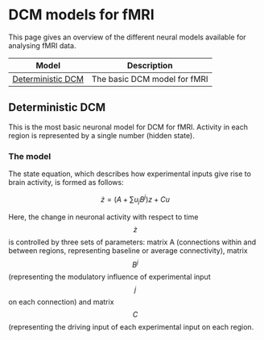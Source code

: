 
# DCM models for fMRI
This page gives an overview of the different neural models available for analysing fMRI data.

| Model | Description |
| -- | -- |
| [Deterministic DCM](#Deterministic-DCM) | The basic DCM model for fMRI |

## Deterministic DCM

This is the most basic neuronal model for DCM for fMRI. Activity in each region is represented by a single number (hidden state).

### The model

The state equation, which describes how experimental inputs give rise to brain activity, is formed as follows:



$$
 \dot{z} = (A + \sum{u_jB^j})z + Cu 
$$


 Here, the change in neuronal activity with respect to time $$\dot{z}$$ is controlled by three sets of parameters: matrix A (connections within and between regions, representing baseline or average connectivity), matrix $$B^j$$ (representing the modulatory influence of experimental input $$j$$ on each connection) and matrix $$C$$ (representing the driving input of each experimental input on each region.



